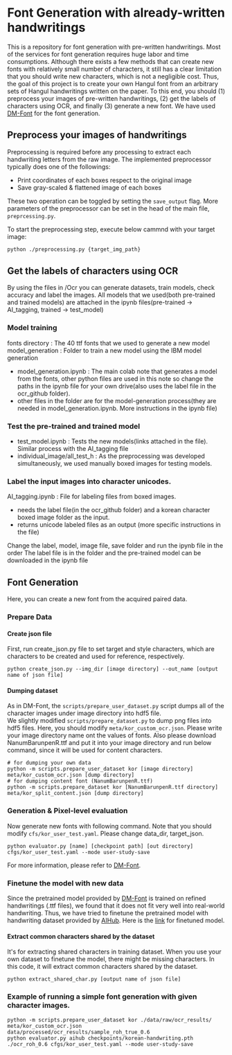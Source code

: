# Font Generation with already-written handwritings
This is a repository for font generation with pre-written handwritings. 
Most of the services for font generation requires huge labor and time consumptions. Although there exists a few methods that can create new fonts with relatively small number of characters, it still has a clear limitation that you should write new characters, which is not a negligible cost. 
Thus, the goal of this project is to create your own Hangul font from an arbitrary sets of Hangul handwritings written on the paper. 
To this end, you should (1) preprocess your images of pre-written handwritings, (2) get the labels of characters using OCR, and finally (3) generate a new font. 
We have used [DM-Font](https://github.com/clovaai/dmfont) for the font generation.

## Preprocess your images of handwritings

Preprocessing is required before any processing to extract each handwriting letters from the raw image. The implemented preprocessor typically does one of the followings:

- Print coordinates of each boxes respect to the original image
- Save gray-scaled & flattened image of each boxes

These two operation can be toggled by setting the `save_output` flag. More parameters of the preprocessor can be set in the head of the main file, `preprcessing.py`.

To start the preprocessing step, execute below cammnd with your target image:

```sh
python ./preprocessing.py {target_img_path}
```

## Get the labels of characters using OCR

By using the files in /Ocr you can generate datasets, train models, check accuracy and label the images.
All models that we used(both pre-trained and trained models) are attached in the ipynb files(pre-trained -> AI_tagging, trained -> test_model)

### Model training
fonts directory : The 40 ttf fonts that we used to generate a new model
model_generation : Folder to train a new model using the IBM model generation
- model_generation.ipynb : The main colab note that generates a model from the fonts, other python files are used in this note so change the paths in the ipynb file for your own drive(also uses the label file in the ocr_github folder).
- other files in the folder are for the model-generation process(they are needed in model_generation.ipynb. More instructions in the ipynb file)

### Test the pre-trained and trained model
- test_model.ipynb : Tests the new models(links attached in the file). Similar process with the AI_tagging file
- individual_image/all_test_h : As the preprocessing was developed simultaneously, we used manually boxed images for testing models.

### Label the input images into character unicodes.
AI_tagging.ipynb : File for labeling files from boxed images.
- needs the label file(in the ocr_github folder) and a korean character boxed image folder as the input.
- returns unicode labeled files as an output (more specific instructions in the file)

Change the label, model, image file, save folder and run the ipynb file in the order
The label file is in the folder and the pre-trained model can be downloaded in the ipynb file



## Font Generation
Here, you can create a new font from the acquired paired data. 
### Prepare Data
#### Create json file
First, run create_json.py file to set target and style characters, which are characters to be created and used for reference, respectively.
```
python create_json.py --img_dir [image directory] --out_name [output name of json file]
```
#### Dumping dataset

As in DM-Font, the `scripts/prepare_user_dataset.py` script dumps all of the character images under image directory into hdf5 file.  
We slightly modified `scripts/prepare_dataset.py` to dump png files into hdf5 files.
Here, you should modify `meta/kor_custom_ocr.json`. Please write your image directory name ont the values of fonts. 
Also please download NanumBarunpenR.ttf and put it into your image directory and run below command, since it will be used for content characters.
```
# for dumping your own data
python -m scripts.prepare_user_dataset kor [image directory] meta/kor_custom_ocr.json [dump directory]
# for dumping content font (NanumBarunpenR.ttf)  
python -m scripts.prepare_dataset kor [NanumBarunpenR.ttf directory] meta/kor_split_content.json [dump directory]
```

### Generation & Pixel-level evaluation
Now generate new fonts with following command. Note that you should modify `cfs/kor_user_test.yaml`. 
Please change data_dir, target_json.  
```
python evaluator.py [name] [checkpoint path] [out directory] cfgs/kor_user_test.yaml --mode user-study-save
```

For more information, please refer to [DM-Font](https://github.com/clovaai/dmfont). 

### Finetune the model with new data
Since the pretrained model provided by [DM-Font](https://github.com/clovaai/dmfont) is trained on refined handwritings (.ttf files), we found that it does not fit very well into real-world handwriting. Thus, we have tried to finetune the pretrained model with handwriting dataset provided by [AIHub](https://www.aihub.or.kr/ai_data). 
Here is the [link]() for finetuned model. 

#### Extract common characters shared by the dataset
It's for extracting shared characters in training dataset. When you use your own dataset to finetune the model, there might be missing characters. 
In this code, it will extract common characters shared by the dataset.
```
python extract_shared_char.py [output name of json file]
```
### Example of running a simple font generation with given character images.
```
python -m scripts.prepare_user_dataset kor ./data/raw/ocr_results/ meta/kor_custom_ocr.json data/processed/ocr_results/sample_roh_true_0.6
python evaluator.py aihub checkpoints/korean-handwriting.pth ./ocr_roh_0.6 cfgs/kor_user_test.yaml --mode user-study-save
```
